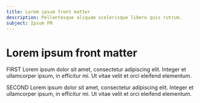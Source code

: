 ```yaml
---
title: Lorem ipsum front matter
description: Pellentesque aliquam scelerisque libero quis rutrum.
subject: Ipsum FM
---
```


# Lorem ipsum front matter

FIRST Lorem ipsum dolor sit amet, consectetur adipiscing elit. Integer et ullamcorper ipsum, in efficitur mi. Ut vitae velit et orci eleifend elementum. 

SECOND Lorem ipsum dolor sit amet, consectetur adipiscing elit. Integer et ullamcorper ipsum, in efficitur mi. Ut vitae velit et orci eleifend elementum. 

